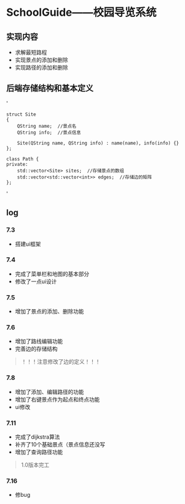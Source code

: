# SchoolGuide——校园导览系统
## 实现内容
* 求解最短路程
* 实现景点的添加和删除
* 实现路径的添加和删除
## 后端存储结构和基本定义
'  

    struct Site  
    {  
        QString name;  //景点名
        QString info;  //景点信息
        
        Site(QString name, QString info) : name(name), info(info) {}
    };

    class Path {
    private:
        std::vector<Site> sites;  //存储景点的数组
        std::vector<std::vector<int>> edges;  //存储边的矩阵
    };
'  

## log
### 7.3
* 搭建ui框架

### 7.4
* 完成了菜单栏和地图的基本部分
* 修改了一点ui设计

### 7.5
* 增加了景点的添加、删除功能

### 7.6
* 增加了路线编辑功能
* 完善边的存储结构
> ！！！注意修改了边的定义！！！

### 7.8
* 增加了添加、编辑路径的功能
* 增加了右键景点作为起点和终点功能
* ui修改

### 7.11
* 完成了dijkstra算法
* 补齐了10个基础景点（景点信息还没写
* 增加了查询路径功能
> 1.0版本完工

### 7.16
* 修bug
